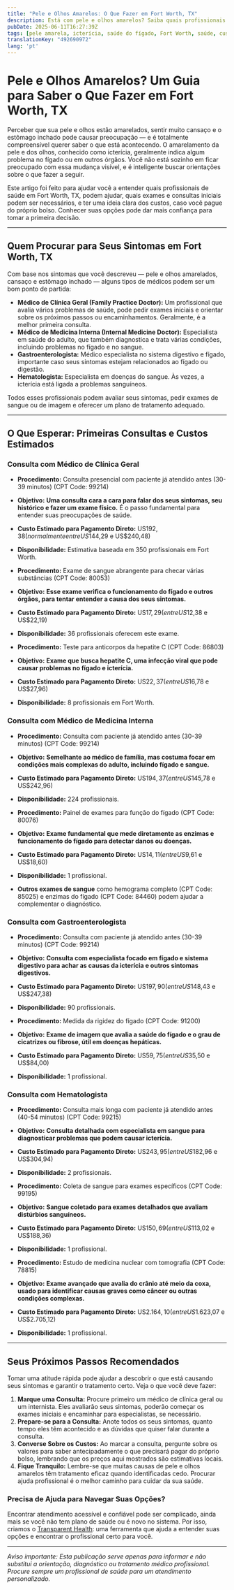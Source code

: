 ```yaml
---
title: "Pele e Olhos Amarelos: O Que Fazer em Fort Worth, TX"
description: Está com pele e olhos amarelos? Saiba quais profissionais de saúde procurar em Fort Worth, TX, os custos esperados e os próximos passos para um atendimento rápido.
pubDate: 2025-06-11T16:27:39Z
tags: [pele amarela, icterícia, saúde do fígado, Fort Worth, saúde, custo médico, sintomas, cansaço]
translationKey: "492690972"
lang: 'pt'
---
```


# Pele e Olhos Amarelos? Um Guia para Saber o Que Fazer em Fort Worth, TX

Perceber que sua pele e olhos estão amarelados, sentir muito cansaço e o estômago inchado pode causar preocupação — e é totalmente compreensível querer saber o que está acontecendo. O amarelamento da pele e dos olhos, conhecido como icterícia, geralmente indica algum problema no fígado ou em outros órgãos. Você não está sozinho em ficar preocupado com essa mudança visível, e é inteligente buscar orientações sobre o que fazer a seguir.

Este artigo foi feito para ajudar você a entender quais profissionais de saúde em Fort Worth, TX, podem ajudar, quais exames e consultas iniciais podem ser necessários, e ter uma ideia clara dos custos, caso você pague do próprio bolso. Conhecer suas opções pode dar mais confiança para tomar a primeira decisão.

---

## Quem Procurar para Seus Sintomas em Fort Worth, TX

Com base nos sintomas que você descreveu — pele e olhos amarelados, cansaço e estômago inchado — alguns tipos de médicos podem ser um bom ponto de partida:

- **Médico de Clínica Geral (Family Practice Doctor):** Um profissional que avalia vários problemas de saúde, pode pedir exames iniciais e orientar sobre os próximos passos ou encaminhamentos. Geralmente, é a melhor primeira consulta.
- **Médico de Medicina Interna (Internal Medicine Doctor):** Especialista em saúde do adulto, que também diagnostica e trata várias condições, incluindo problemas no fígado e no sangue.
- **Gastroenterologista:** Médico especialista no sistema digestivo e fígado, importante caso seus sintomas estejam relacionados ao fígado ou digestão.
- **Hematologista:** Especialista em doenças do sangue. Às vezes, a icterícia está ligada a problemas sanguíneos.

Todos esses profissionais podem avaliar seus sintomas, pedir exames de sangue ou de imagem e oferecer um plano de tratamento adequado.

---

## O Que Esperar: Primeiras Consultas e Custos Estimados

### Consulta com Médico de Clínica Geral

- **Procedimento:** Consulta presencial com paciente já atendido antes (30-39 minutos) (CPT Code: 99214)  
- **Objetivo:** **Uma consulta cara a cara para falar dos seus sintomas, seu histórico e fazer um exame físico.** É o passo fundamental para entender suas preocupações de saúde.  
- **Custo Estimado para Pagamento Direto:** US$192,38 (normalmente entre US$144,29 e US$240,48)  
- **Disponibilidade:** Estimativa baseada em 350 profissionais em Fort Worth.

- **Procedimento:** Exame de sangue abrangente para checar várias substâncias (CPT Code: 80053)  
- **Objetivo:** **Esse exame verifica o funcionamento do fígado e outros órgãos, para tentar entender a causa dos seus sintomas.**  
- **Custo Estimado para Pagamento Direto:** US$17,29 (entre US$12,38 e US$22,19)  
- **Disponibilidade:** 36 profissionais oferecem este exame.

- **Procedimento:** Teste para anticorpos da hepatite C (CPT Code: 86803)  
- **Objetivo:** **Exame que busca hepatite C, uma infecção viral que pode causar problemas no fígado e icterícia.**  
- **Custo Estimado para Pagamento Direto:** US$22,37 (entre US$16,78 e US$27,96)  
- **Disponibilidade:** 8 profissionais em Fort Worth.

### Consulta com Médico de Medicina Interna

- **Procedimento:** Consulta com paciente já atendido antes (30-39 minutos) (CPT Code: 99214)  
- **Objetivo:** **Semelhante ao médico de família, mas costuma focar em condições mais complexas do adulto, incluindo fígado e sangue.**  
- **Custo Estimado para Pagamento Direto:** US$194,37 (entre US$145,78 e US$242,96)  
- **Disponibilidade:** 224 profissionais.

- **Procedimento:** Painel de exames para função do fígado (CPT Code: 80076)  
- **Objetivo:** **Exame fundamental que mede diretamente as enzimas e funcionamento do fígado para detectar danos ou doenças.**  
- **Custo Estimado para Pagamento Direto:** US$14,11 (entre US$9,61 e US$18,60)  
- **Disponibilidade:** 1 profissional.

- **Outros exames de sangue** como hemograma completo (CPT Code: 85025) e enzimas do fígado (CPT Code: 84460) podem ajudar a complementar o diagnóstico.

### Consulta com Gastroenterologista

- **Procedimento:** Consulta com paciente já atendido antes (30-39 minutos) (CPT Code: 99214)  
- **Objetivo:** **Consulta com especialista focado em fígado e sistema digestivo para achar as causas da icterícia e outros sintomas digestivos.**  
- **Custo Estimado para Pagamento Direto:** US$197,90 (entre US$148,43 e US$247,38)  
- **Disponibilidade:** 90 profissionais.

- **Procedimento:** Medida da rigidez do fígado (CPT Code: 91200)  
- **Objetivo:** **Exame de imagem que avalia a saúde do fígado e o grau de cicatrizes ou fibrose, útil em doenças hepáticas.**  
- **Custo Estimado para Pagamento Direto:** US$59,75 (entre US$35,50 e US$84,00)  
- **Disponibilidade:** 1 profissional.

### Consulta com Hematologista

- **Procedimento:** Consulta mais longa com paciente já atendido antes (40-54 minutos) (CPT Code: 99215)  
- **Objetivo:** **Consulta detalhada com especialista em sangue para diagnosticar problemas que podem causar icterícia.**  
- **Custo Estimado para Pagamento Direto:** US$243,95 (entre US$182,96 e US$304,94)  
- **Disponibilidade:** 2 profissionais.

- **Procedimento:** Coleta de sangue para exames específicos (CPT Code: 99195)  
- **Objetivo:** **Sangue coletado para exames detalhados que avaliam distúrbios sanguíneos.**  
- **Custo Estimado para Pagamento Direto:** US$150,69 (entre US$113,02 e US$188,36)  
- **Disponibilidade:** 1 profissional.

- **Procedimento:** Estudo de medicina nuclear com tomografia (CPT Code: 78815)  
- **Objetivo:** **Exame avançado que avalia do crânio até meio da coxa, usado para identificar causas graves como câncer ou outras condições complexas.**  
- **Custo Estimado para Pagamento Direto:** US$2.164,10 (entre US$1.623,07 e US$2.705,12)  
- **Disponibilidade:** 1 profissional.

---

## Seus Próximos Passos Recomendados

Tomar uma atitude rápida pode ajudar a descobrir o que está causando seus sintomas e garantir o tratamento certo. Veja o que você deve fazer:

1. **Marque uma Consulta:** Procure primeiro um médico de clínica geral ou um internista. Eles avaliarão seus sintomas, poderão começar os exames iniciais e encaminhar para especialistas, se necessário.
2. **Prepare-se para a Consulta:** Anote todos os seus sintomas, quanto tempo eles têm acontecido e as dúvidas que quiser falar durante a consulta.
3. **Converse Sobre os Custos:** Ao marcar a consulta, pergunte sobre os valores para saber antecipadamente o que precisará pagar do próprio bolso, lembrando que os preços aqui mostrados são estimativas locais.
4. **Fique Tranquilo:** Lembre-se que muitas causas de pele e olhos amarelos têm tratamento eficaz quando identificadas cedo. Procurar ajuda profissional é o melhor caminho para cuidar da sua saúde.

### Precisa de Ajuda para Navegar Suas Opções?

Encontrar atendimento acessível e confiável pode ser complicado, ainda mais se você não tem plano de saúde ou é novo no sistema. Por isso, criamos o [Transparent Health](https://transparenthealth.ai): uma ferramenta que ajuda a entender suas opções e encontrar o profissional certo para você.

---

*Aviso importante: Esta publicação serve apenas para informar e não substitui a orientação, diagnóstico ou tratamento médico profissional. Procure sempre um profissional de saúde para um atendimento personalizado.*